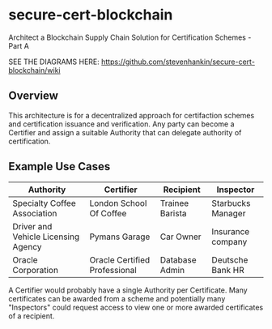 # secure-cert-blockchain
Architect a Blockchain Supply Chain Solution for Certification Schemes - Part A

SEE THE DIAGRAMS HERE: https://github.com/stevenhankin/secure-cert-blockchain/wiki

## Overview
This architecture is for a decentralized approach for certifaction schemes and certification issuance and verification.
Any party can become a Certifier and assign a suitable Authority that can delegate authority of certification.

## Example Use Cases
| Authority                         | Certifier                   | Recipient     | Inspector         |
|-----------------------------------|-----------------------------|---------------|-------------------|
|Specialty Coffee Association       |London School Of Coffee      |Trainee Barista| Starbucks Manager |
|Driver and Vehicle Licensing Agency|Pymans Garage                |Car Owner      | Insurance company |
|Oracle Corporation                 |Oracle Certified Professional|Database Admin | Deutsche Bank HR  |

A Certifier would probably have a single Authority per Certificate.  Many certificates can be awarded from a scheme and potentially many "Inspectors" could request access to view one or more awarded certificates of a recipient.
